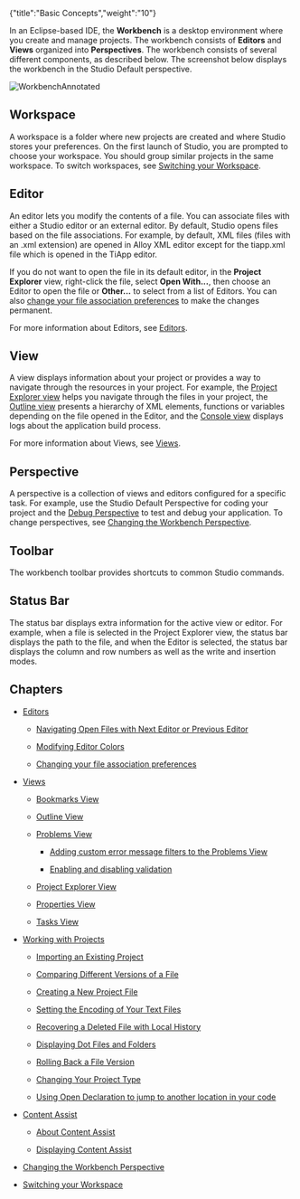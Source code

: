 {"title":"Basic Concepts","weight":"10"}

In an Eclipse-based IDE, the **Workbench** is a desktop environment where you create and manage projects. The workbench consists of **Editors** and **Views** organized into **Perspectives**. The workbench consists of several different components, as described below. The screenshot below displays the workbench in the Studio Default perspective.

![WorkbenchAnnotated](/Images/appc/download/attachments/30083295/WorkbenchAnnotated.png)

## Workspace

A workspace is a folder where new projects are created and where Studio stores your preferences. On the first launch of Studio, you are prompted to choose your workspace. You should group similar projects in the same workspace. To switch workspaces, see [Switching your Workspace](/docs/appc/Axway_Appcelerator_Studio/Axway_Appcelerator_Studio_Guide/Basic_Concepts/Switching_your_Workspace/).

## Editor

An editor lets you modify the contents of a file. You can associate files with either a Studio editor or an external editor. By default, Studio opens files based on the file associations. For example, by default, XML files (files with an .xml extension) are opened in Alloy XML editor except for the tiapp.xml file which is opened in the TiApp editor.

If you do not want to open the file in its default editor, in the **Project Explorer** view, right-click the file, select **Open With...**, then choose an Editor to open the file or **Other...** to select from a list of Editors. You can also [change your file association preferences](/docs/appc/Axway_Appcelerator_Studio/Axway_Appcelerator_Studio_Guide/Basic_Concepts/Editors/Changing_your_file_association_preferences/) to make the changes permanent.

For more information about Editors, see [Editors](/docs/appc/Axway_Appcelerator_Studio/Axway_Appcelerator_Studio_Guide/Basic_Concepts/Editors/).

## View

A view displays information about your project or provides a way to navigate through the resources in your project. For example, the [Project Explorer view](/docs/appc/Axway_Appcelerator_Studio/Axway_Appcelerator_Studio_Guide/Basic_Concepts/Views/Project_Explorer_View/) helps you navigate through the files in your project, the [Outline view](/docs/appc/Axway_Appcelerator_Studio/Axway_Appcelerator_Studio_Guide/Basic_Concepts/Views/Outline_View/) presents a hierarchy of XML elements, functions or variables depending on the file opened in the Editor, and the [Console view](/docs/appc/Axway_Appcelerator_Studio/Axway_Appcelerator_Studio_Guide/Web_Development/JavaScript_Development/Debugging_JavaScript/Using_the_Console_View/) displays logs about the application build process.

For more information about Views, see [Views](/docs/appc/Axway_Appcelerator_Studio/Axway_Appcelerator_Studio_Guide/Basic_Concepts/Views/).

## Perspective

A perspective is a collection of views and editors configured for a specific task. For example, use the Studio Default Perspective for coding your project and the [Debug Perspective](/docs/appc/Axway_Appcelerator_Studio/Axway_Appcelerator_Studio_Guide/Web_Development/JavaScript_Development/Debugging_JavaScript/About_the_Debug_perspective/) to test and debug your application. To change perspectives, see [Changing the Workbench Perspective](/docs/appc/Axway_Appcelerator_Studio/Axway_Appcelerator_Studio_Guide/Basic_Concepts/Changing_the_Workbench_Perspective/).

## Toolbar

The workbench toolbar provides shortcuts to common Studio commands.

## Status Bar

The status bar displays extra information for the active view or editor. For example, when a file is selected in the Project Explorer view, the status bar displays the path to the file, and when the Editor is selected, the status bar displays the column and row numbers as well as the write and insertion modes.

## Chapters

* [Editors](/docs/appc/Axway_Appcelerator_Studio/Axway_Appcelerator_Studio_Guide/Basic_Concepts/Editors/)

  * [Navigating Open Files with Next Editor or Previous Editor](/docs/appc/Axway_Appcelerator_Studio/Axway_Appcelerator_Studio_Guide/Basic_Concepts/Editors/Navigating_Open_Files_with_Next_Editor_or_Previous_Editor/)

  * [Modifying Editor Colors](/docs/appc/Axway_Appcelerator_Studio/Axway_Appcelerator_Studio_Guide/Basic_Concepts/Editors/Modifying_Editor_Colors/)

  * [Changing your file association preferences](/docs/appc/Axway_Appcelerator_Studio/Axway_Appcelerator_Studio_Guide/Basic_Concepts/Editors/Changing_your_file_association_preferences/)

* [Views](/docs/appc/Axway_Appcelerator_Studio/Axway_Appcelerator_Studio_Guide/Basic_Concepts/Views/)

  * [Bookmarks View](/docs/appc/Axway_Appcelerator_Studio/Axway_Appcelerator_Studio_Guide/Basic_Concepts/Views/Bookmarks_View/)

  * [Outline View](/docs/appc/Axway_Appcelerator_Studio/Axway_Appcelerator_Studio_Guide/Basic_Concepts/Views/Outline_View/)

  * [Problems View](/docs/appc/Axway_Appcelerator_Studio/Axway_Appcelerator_Studio_Guide/Basic_Concepts/Views/Problems_View/)

    * [Adding custom error message filters to the Problems View](/docs/appc/Axway_Appcelerator_Studio/Axway_Appcelerator_Studio_Guide/Basic_Concepts/Views/Problems_View/Adding_custom_error_message_filters_to_the_Problems_View/)

    * [Enabling and disabling validation](/docs/appc/Axway_Appcelerator_Studio/Axway_Appcelerator_Studio_Guide/Basic_Concepts/Views/Problems_View/Enabling_and_disabling_validation/)

  * [Project Explorer View](/docs/appc/Axway_Appcelerator_Studio/Axway_Appcelerator_Studio_Guide/Basic_Concepts/Views/Project_Explorer_View/)

  * [Properties View](/docs/appc/Axway_Appcelerator_Studio/Axway_Appcelerator_Studio_Guide/Basic_Concepts/Views/Properties_View/)

  * [Tasks View](/docs/appc/Axway_Appcelerator_Studio/Axway_Appcelerator_Studio_Guide/Basic_Concepts/Views/Tasks_View/)

* [Working with Projects](/docs/appc/Axway_Appcelerator_Studio/Axway_Appcelerator_Studio_Guide/Basic_Concepts/Working_with_Projects/)

  * [Importing an Existing Project](/docs/appc/Axway_Appcelerator_Studio/Axway_Appcelerator_Studio_Guide/Basic_Concepts/Working_with_Projects/Importing_an_Existing_Project/)

  * [Comparing Different Versions of a File](/docs/appc/Axway_Appcelerator_Studio/Axway_Appcelerator_Studio_Guide/Basic_Concepts/Working_with_Projects/Comparing_Different_Versions_of_a_File/)

  * [Creating a New Project File](/docs/appc/Axway_Appcelerator_Studio/Axway_Appcelerator_Studio_Guide/Basic_Concepts/Working_with_Projects/Creating_a_New_Project_File/)

  * [Setting the Encoding of Your Text Files](/docs/appc/Axway_Appcelerator_Studio/Axway_Appcelerator_Studio_Guide/Basic_Concepts/Working_with_Projects/Setting_the_Encoding_of_Your_Text_Files/)

  * [Recovering a Deleted File with Local History](/docs/appc/Axway_Appcelerator_Studio/Axway_Appcelerator_Studio_Guide/Basic_Concepts/Working_with_Projects/Recovering_a_Deleted_File_with_Local_History/)

  * [Displaying Dot Files and Folders](/docs/appc/Axway_Appcelerator_Studio/Axway_Appcelerator_Studio_Guide/Basic_Concepts/Working_with_Projects/Displaying_Dot_Files_and_Folders/)

  * [Rolling Back a File Version](/docs/appc/Axway_Appcelerator_Studio/Axway_Appcelerator_Studio_Guide/Basic_Concepts/Working_with_Projects/Rolling_Back_a_File_Version/)

  * [Changing Your Project Type](/docs/appc/Axway_Appcelerator_Studio/Axway_Appcelerator_Studio_Guide/Basic_Concepts/Working_with_Projects/Changing_Your_Project_Type/)

  * [Using Open Declaration to jump to another location in your code](/docs/appc/Axway_Appcelerator_Studio/Axway_Appcelerator_Studio_Guide/Basic_Concepts/Working_with_Projects/Using_Open_Declaration_to_jump_to_another_location_in_your_code/)

* [Content Assist](/docs/appc/Axway_Appcelerator_Studio/Axway_Appcelerator_Studio_Guide/Basic_Concepts/Content_Assist/)

  * [About Content Assist](/docs/appc/Axway_Appcelerator_Studio/Axway_Appcelerator_Studio_Guide/Basic_Concepts/Content_Assist/About_Content_Assist/)

  * [Displaying Content Assist](/docs/appc/Axway_Appcelerator_Studio/Axway_Appcelerator_Studio_Guide/Basic_Concepts/Content_Assist/Displaying_Content_Assist/)

* [Changing the Workbench Perspective](/docs/appc/Axway_Appcelerator_Studio/Axway_Appcelerator_Studio_Guide/Basic_Concepts/Changing_the_Workbench_Perspective/)

* [Switching your Workspace](/docs/appc/Axway_Appcelerator_Studio/Axway_Appcelerator_Studio_Guide/Basic_Concepts/Switching_your_Workspace/)
